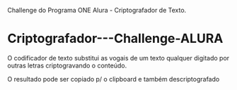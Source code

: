 Challenge do Programa ONE Alura - Criptografador de Texto.

# Criptografador---Challenge-ALURA


O codificador de texto substitui as vogais de um texto
qualquer digitado por outras letras criptogravando o conteúdo.

O resultado pode ser copiado p/ o clipboard e também descriptografado
